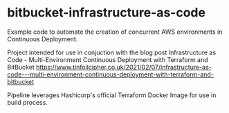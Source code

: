 # bitbucket-infrastructure-as-code

Example code to automate the creation of concurrent AWS environments in Continuous Deployment.

Project intended for use in conjuction with the blog post Infrastructure as Code - Multi-Environment Continuous Deployment with Terraform and BitBucket https://www.tinfoilcipher.co.uk/2021/02/07/infrastructure-as-code---multi-environment-continuous-deployment-with-terraform-and-bitbucket

Pipeline leverages Hashicorp's official Terraform Docker Image for use in build process.